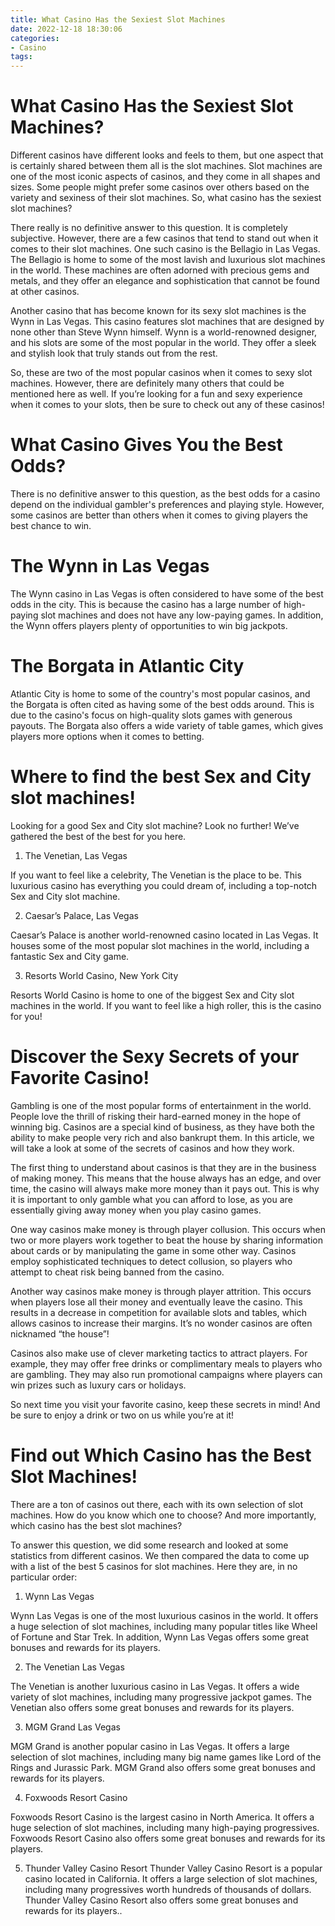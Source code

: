 ```yaml
---
title: What Casino Has the Sexiest Slot Machines
date: 2022-12-18 18:30:06
categories:
- Casino
tags:
---
```



#  What Casino Has the Sexiest Slot Machines?

Different casinos have different looks and feels to them, but one aspect that is certainly shared between them all is the slot machines. Slot machines are one of the most iconic aspects of casinos, and they come in all shapes and sizes. Some people might prefer some casinos over others based on the variety and sexiness of their slot machines. So, what casino has the sexiest slot machines?

There really is no definitive answer to this question. It is completely subjective. However, there are a few casinos that tend to stand out when it comes to their slot machines. One such casino is the Bellagio in Las Vegas. The Bellagio is home to some of the most lavish and luxurious slot machines in the world. These machines are often adorned with precious gems and metals, and they offer an elegance and sophistication that cannot be found at other casinos.

Another casino that has become known for its sexy slot machines is the Wynn in Las Vegas. This casino features slot machines that are designed by none other than Steve Wynn himself. Wynn is a world-renowned designer, and his slots are some of the most popular in the world. They offer a sleek and stylish look that truly stands out from the rest.

So, these are two of the most popular casinos when it comes to sexy slot machines. However, there are definitely many others that could be mentioned here as well. If you’re looking for a fun and sexy experience when it comes to your slots, then be sure to check out any of these casinos!

#  What Casino Gives You the Best Odds?

There is no definitive answer to this question, as the best odds for a casino depend on the individual gambler's preferences and playing style. However, some casinos are better than others when it comes to giving players the best chance to win.

# The Wynn in Las Vegas

The Wynn casino in Las Vegas is often considered to have some of the best odds in the city. This is because the casino has a large number of high-paying slot machines and does not have any low-paying games. In addition, the Wynn offers players plenty of opportunities to win big jackpots.

# The Borgata in Atlantic City

Atlantic City is home to some of the country's most popular casinos, and the Borgata is often cited as having some of the best odds around. This is due to the casino's focus on high-quality slots games with generous payouts. The Borgata also offers a wide variety of table games, which gives players more options when it comes to betting.

#  Where to find the best Sex and City slot machines!

Looking for a good Sex and City slot machine? Look no further! We’ve gathered the best of the best for you here.

1. The Venetian, Las Vegas

If you want to feel like a celebrity, The Venetian is the place to be. This luxurious casino has everything you could dream of, including a top-notch Sex and City slot machine.

2. Caesar’s Palace, Las Vegas

Caesar’s Palace is another world-renowned casino located in Las Vegas. It houses some of the most popular slot machines in the world, including a fantastic Sex and City game.

3. Resorts World Casino, New York City

Resorts World Casino is home to one of the biggest Sex and City slot machines in the world. If you want to feel like a high roller, this is the casino for you!

#  Discover the Sexy Secrets of your Favorite Casino!

Gambling is one of the most popular forms of entertainment in the world. People love the thrill of risking their hard-earned money in the hope of winning big. Casinos are a special kind of business, as they have both the ability to make people very rich and also bankrupt them. In this article, we will take a look at some of the secrets of casinos and how they work.

The first thing to understand about casinos is that they are in the business of making money. This means that the house always has an edge, and over time, the casino will always make more money than it pays out. This is why it is important to only gamble what you can afford to lose, as you are essentially giving away money when you play casino games.

One way casinos make money is through player collusion. This occurs when two or more players work together to beat the house by sharing information about cards or by manipulating the game in some other way. Casinos employ sophisticated techniques to detect collusion, so players who attempt to cheat risk being banned from the casino.

Another way casinos make money is through player attrition. This occurs when players lose all their money and eventually leave the casino. This results in a decrease in competition for available slots and tables, which allows casinos to increase their margins. It’s no wonder casinos are often nicknamed “the house”!

Casinos also make use of clever marketing tactics to attract players. For example, they may offer free drinks or complimentary meals to players who are gambling. They may also run promotional campaigns where players can win prizes such as luxury cars or holidays.

So next time you visit your favorite casino, keep these secrets in mind! And be sure to enjoy a drink or two on us while you’re at it!

#  Find out Which Casino has the Best Slot Machines!

There are a ton of casinos out there, each with its own selection of slot machines. How do you know which one to choose? And more importantly, which casino has the best slot machines?

To answer this question, we did some research and looked at some statistics from different casinos. We then compared the data to come up with a list of the best 5 casinos for slot machines. Here they are, in no particular order:

1. Wynn Las Vegas

Wynn Las Vegas is one of the most luxurious casinos in the world. It offers a huge selection of slot machines, including many popular titles like Wheel of Fortune and Star Trek. In addition, Wynn Las Vegas offers some great bonuses and rewards for its players.

2. The Venetian Las Vegas

The Venetian is another luxurious casino in Las Vegas. It offers a wide variety of slot machines, including many progressive jackpot games. The Venetian also offers some great bonuses and rewards for its players.

3. MGM Grand Las Vegas

MGM Grand is another popular casino in Las Vegas. It offers a large selection of slot machines, including many big name games like Lord of the Rings and Jurassic Park. MGM Grand also offers some great bonuses and rewards for its players.

4. Foxwoods Resort Casino

Foxwoods Resort Casino is the largest casino in North America. It offers a huge selection of slot machines, including many high-paying progressives. Foxwoods Resort Casino also offers some great bonuses and rewards for its players.


5. Thunder Valley Casino Resort
Thunder Valley Casino Resort is a popular casino located in California. It offers a large selection of slot machines, including many progressives worth hundreds of thousands of dollars. Thunder Valley Casino Resort also offers some great bonuses and rewards for its players..